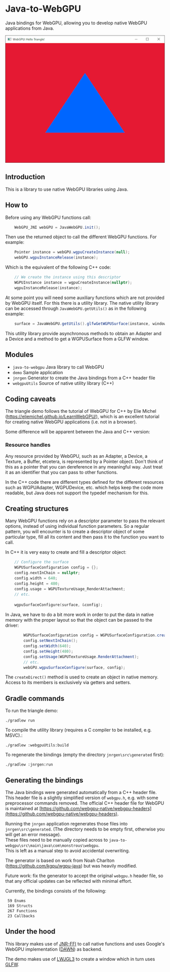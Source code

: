 # Java-to-WebGPU

Java bindings for WebGPU, allowing you to develop native WebGPU applications from Java.


![screenshot.png](screenshot.png)

## Introduction

This is a library to use native WebGPU libraries using Java.

## How to

Before using any WebGPU functions call:
```java
    WebGPU_JNI webGPU = JavaWebGPU.init();
```
Then use the returned object to call the different WebGPU functions. For example:
```java
    Pointer instance = webGPU.wgpuCreateInstance(null);
    webGPU.wgpuInstanceRelease(instance);
```
Which is the equivalent of the following C++ code:
```C
    // We create the instance using this descriptor
    WGPUInstance instance = wgpuCreateInstance(nullptr);
    wgpuInstanceRelease(instance);
```
At some point you will need some auxiliary functions which are not provided by WebGPU itself. For this there is a utility library.
The native utility library can be accessed through `JavaWebGPU.getUtils()` as in the following example:
```java
    surface = JavaWebGPU.getUtils().glfwGetWGPUSurface(instance, windowHandle);
```
This utility library provide asynchronous methods to obtain an Adapter and a Device and a method to get a WGPUSurface from a GLFW window.


## Modules
- `java-to-webgpu`  Java library to call WebGPU
- `demo` Sample application
- `jnrgen` Generator to create the Java bindings from a C++ header file
- `webgpuUtils`   Source of native utility library (C++)


## Coding caveats
The triangle demo follows the tutorial of WebGPU for C++ by Elie Michel (https://eliemichel.github.io/LearnWebGPU/), which is an excellent tutorial for creating native WebGPU applications (i.e. not in a browser).

Some difference will be apparent between the Java and C++ version:

### Resource handles
Any resource provided by WebGPU, such as an Adapter, a Device, a Texture, a Buffer, 
etcetera, is represented by a Pointer object.  Don't think of this as a pointer that you can dereference in any meaningful way. Just treat it as an identifier that you can pass to other functions.

In the C++ code there are different types defined for the different resources such as WGPUAdapter, WGPUDevice, etc. which helps keep the code more readable, but Java does not support the typedef mechanism for this.  

## Creating structures
Many WebGPU functions rely on a descriptor parameter to pass the relevant options, instead of using individual function parameters. So a regular pattern, you will encounter is to create a descriptor object of some particular type, fill all its content and then pass it to the function you want to call.

In C++ it is very easy to create and fill a descriptor object:

```C
 	// Configure the surface
	WGPUSurfaceConfiguration config = {};
	config.nextInChain = nullptr;
	config.width = 640;
	config.height = 480;
	config.usage = WGPUTextureUsage_RenderAttachment;
	// etc.

	wgpuSurfaceConfigure(surface, &config);
```
 
In Java, we have to do a bit more work in order to put the data in native memory with the proper layout so that the object can be passed to the driver:

```java  
        WGPUSurfaceConfiguration config = WGPUSurfaceConfiguration.createDirect();
        config.setNextInChain();
        config.setWidth(640);
        config.setHeight(480);
        config.setUsage(WGPUTextureUsage.RenderAttachment);
        // etc.	
        webGPU.wgpuSurfaceConfigure(surface, config);
```

The `createDirect()` method is used to create an object in native memory. Access to its members is exclusively via getters and setters.


## Gradle commands
To run the triangle demo: 

    ./gradlew run

To compile the utility library (requires a C compiler to be installed, e.g. MSVC).: 

    ./gradlew :webgpuUtils:build  

To regenerate the bindings (empty the directory `jnrgen\src\generated` first): 

    ./gradlew :jnrgen:run

## Generating the bindings

The Java bindings were generated automatically from a C++ header file.  This header file is a slightly simplified version of `webgpu.h`, e.g. with some preprocessor commands removed.  The official C++ header file for WebGPU is maintained at [https://github.com/webgpu-native/webgpu-headers](https://github.com/webgpu-native/webgpu-headers).

Running the `jnrgen` application regenerates those files into `jnrgen\src\generated`. 
(The directory needs to be empty first, otherwise you will get an error message).  
These files need to be manually copied across to `java-to-webgpu\src\main\java\com\monstrous\webgpu`.  
This is left as a manual step to avoid accidental overwriting. 

The generator is based on work from Noah Charlton (https://github.com/kgpu/wgpu-java) but was heavily modified.

Future work: fix the generator to accept the original `webgpu.h` header file, so that any official updates can be reflected with minimal effort.

Currently, the bindings consists of the following:

     59 Enums
     169 Structs
     267 Functions
     23 Callbacks

## Under the hood
This library makes use of [JNR-FFI](https://github.com/jnr/jnr-ffi) to call native functions and uses Google's WebGPU implementation ([DAWN](https://dawn.googlesource.com/dawn)) as backend.

The demo makes use of [LWJGL3](https://github.com/LWJGL/lwjgl3) to create a window which in turn uses [GLFW](https://www.glfw.org/).




